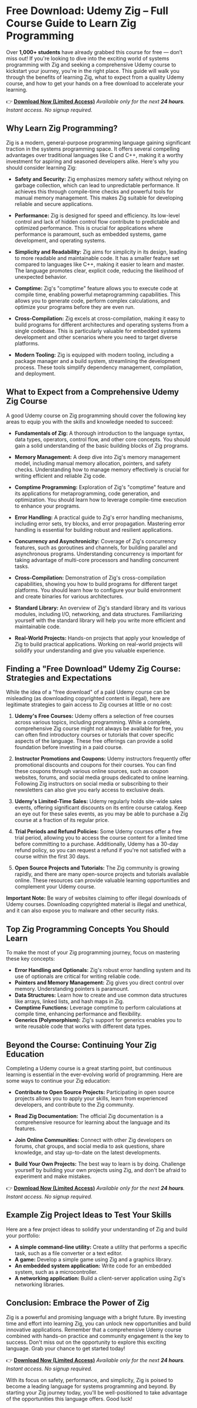 # Free Download: Udemy Zig – Full Course Guide to Learn Zig Programming

Over **1,000+ students** have already grabbed this course for free — don’t miss out! If you're looking to dive into the exciting world of systems programming with Zig and seeking a comprehensive Udemy course to kickstart your journey, you're in the right place. This guide will walk you through the benefits of learning Zig, what to expect from a quality Udemy course, and how to get your hands on a free download to accelerate your learning.

👉 [**Download Now (Limited Access)**](https://udemywork.com/udemy-zig)
_Available only for the next **24 hours**. Instant access. No signup required._

## Why Learn Zig Programming?

Zig is a modern, general-purpose programming language gaining significant traction in the systems programming space.  It offers several compelling advantages over traditional languages like C and C++, making it a worthy investment for aspiring and seasoned developers alike.  Here's why you should consider learning Zig:

*   **Safety and Security:** Zig emphasizes memory safety without relying on garbage collection, which can lead to unpredictable performance.  It achieves this through compile-time checks and powerful tools for manual memory management.  This makes Zig suitable for developing reliable and secure applications.

*   **Performance:** Zig is designed for speed and efficiency.  Its low-level control and lack of hidden control flow contribute to predictable and optimized performance.  This is crucial for applications where performance is paramount, such as embedded systems, game development, and operating systems.

*   **Simplicity and Readability:** Zig aims for simplicity in its design, leading to more readable and maintainable code.  It has a smaller feature set compared to languages like C++, making it easier to learn and master. The language promotes clear, explicit code, reducing the likelihood of unexpected behavior.

*   **Comptime:** Zig's "comptime" feature allows you to execute code at compile time, enabling powerful metaprogramming capabilities. This allows you to generate code, perform complex calculations, and optimize your programs before they are even run.

*   **Cross-Compilation:** Zig excels at cross-compilation, making it easy to build programs for different architectures and operating systems from a single codebase.  This is particularly valuable for embedded systems development and other scenarios where you need to target diverse platforms.

*   **Modern Tooling:** Zig is equipped with modern tooling, including a package manager and a build system, streamlining the development process.  These tools simplify dependency management, compilation, and deployment.

## What to Expect from a Comprehensive Udemy Zig Course

A good Udemy course on Zig programming should cover the following key areas to equip you with the skills and knowledge needed to succeed:

*   **Fundamentals of Zig:**  A thorough introduction to the language syntax, data types, operators, control flow, and other core concepts.  You should gain a solid understanding of the basic building blocks of Zig programs.

*   **Memory Management:**  A deep dive into Zig's memory management model, including manual memory allocation, pointers, and safety checks.  Understanding how to manage memory effectively is crucial for writing efficient and reliable Zig code.

*   **Comptime Programming:**  Exploration of Zig's "comptime" feature and its applications for metaprogramming, code generation, and optimization.  You should learn how to leverage compile-time execution to enhance your programs.

*   **Error Handling:**  A practical guide to Zig's error handling mechanisms, including error sets, try blocks, and error propagation.  Mastering error handling is essential for building robust and resilient applications.

*   **Concurrency and Asynchronicity:**  Coverage of Zig's concurrency features, such as goroutines and channels, for building parallel and asynchronous programs.  Understanding concurrency is important for taking advantage of multi-core processors and handling concurrent tasks.

*   **Cross-Compilation:**  Demonstration of Zig's cross-compilation capabilities, showing you how to build programs for different target platforms.  You should learn how to configure your build environment and create binaries for various architectures.

*   **Standard Library:**  An overview of Zig's standard library and its various modules, including I/O, networking, and data structures.  Familiarizing yourself with the standard library will help you write more efficient and maintainable code.

*   **Real-World Projects:**  Hands-on projects that apply your knowledge of Zig to build practical applications.  Working on real-world projects will solidify your understanding and give you valuable experience.

## Finding a "Free Download" Udemy Zig Course: Strategies and Expectations

While the idea of a "free download" of a paid Udemy course can be misleading (as downloading copyrighted content is illegal), here are legitimate strategies to gain access to Zig courses at little or no cost:

1.  **Udemy's Free Courses:** Udemy offers a selection of free courses across various topics, including programming. While a complete, comprehensive Zig course might not always be available for free, you can often find introductory courses or tutorials that cover specific aspects of the language. These free offerings can provide a solid foundation before investing in a paid course.

2.  **Instructor Promotions and Coupons:** Udemy instructors frequently offer promotional discounts and coupons for their courses. You can find these coupons through various online sources, such as coupon websites, forums, and social media groups dedicated to online learning. Following Zig instructors on social media or subscribing to their newsletters can also give you early access to exclusive deals.

3.  **Udemy's Limited-Time Sales:** Udemy regularly holds site-wide sales events, offering significant discounts on its entire course catalog. Keep an eye out for these sales events, as you may be able to purchase a Zig course at a fraction of its regular price.

4.  **Trial Periods and Refund Policies:** Some Udemy courses offer a free trial period, allowing you to access the course content for a limited time before committing to a purchase. Additionally, Udemy has a 30-day refund policy, so you can request a refund if you're not satisfied with a course within the first 30 days.

5.  **Open Source Projects and Tutorials:**  The Zig community is growing rapidly, and there are many open-source projects and tutorials available online. These resources can provide valuable learning opportunities and complement your Udemy course.

**Important Note:** Be wary of websites claiming to offer illegal downloads of Udemy courses. Downloading copyrighted material is illegal and unethical, and it can also expose you to malware and other security risks.

## Top Zig Programming Concepts You Should Learn

To make the most of your Zig programming journey, focus on mastering these key concepts:

*   **Error Handling and Optionals:**  Zig's robust error handling system and its use of optionals are critical for writing reliable code.
*   **Pointers and Memory Management:** Zig gives you direct control over memory. Understanding pointers is paramount.
*   **Data Structures:** Learn how to create and use common data structures like arrays, linked lists, and hash maps in Zig.
*   **Comptime Functions:**  Leverage comptime to perform calculations at compile time, enhancing performance and flexibility.
*   **Generics (Polymorphism):** Zig's support for generics enables you to write reusable code that works with different data types.

## Beyond the Course: Continuing Your Zig Education

Completing a Udemy course is a great starting point, but continuous learning is essential in the ever-evolving world of programming. Here are some ways to continue your Zig education:

*   **Contribute to Open Source Projects:**  Participating in open source projects allows you to apply your skills, learn from experienced developers, and contribute to the Zig community.

*   **Read Zig Documentation:**  The official Zig documentation is a comprehensive resource for learning about the language and its features.

*   **Join Online Communities:**  Connect with other Zig developers on forums, chat groups, and social media to ask questions, share knowledge, and stay up-to-date on the latest developments.

*   **Build Your Own Projects:**  The best way to learn is by doing. Challenge yourself by building your own projects using Zig, and don't be afraid to experiment and make mistakes.

👉 [**Download Now (Limited Access)**](https://udemywork.com/udemy-zig)
_Available only for the next **24 hours**. Instant access. No signup required._

## Example Zig Project Ideas to Test Your Skills

Here are a few project ideas to solidify your understanding of Zig and build your portfolio:

*   **A simple command-line utility:** Create a utility that performs a specific task, such as a file converter or a text editor.
*   **A game:** Develop a simple game using Zig and a graphics library.
*   **An embedded system application:** Write code for an embedded system, such as a microcontroller.
*   **A networking application:** Build a client-server application using Zig's networking libraries.

## Conclusion: Embrace the Power of Zig

Zig is a powerful and promising language with a bright future. By investing time and effort into learning Zig, you can unlock new opportunities and build innovative applications.  Remember that a comprehensive Udemy course combined with hands-on practice and community engagement is the key to success. Don't miss out on the opportunity to explore this exciting language. Grab your chance to get started today!

👉 [**Download Now (Limited Access)**](https://udemywork.com/udemy-zig)
_Available only for the next **24 hours**. Instant access. No signup required._

With its focus on safety, performance, and simplicity, Zig is poised to become a leading language for systems programming and beyond. By starting your Zig journey today, you'll be well-positioned to take advantage of the opportunities this language offers. Good luck!
